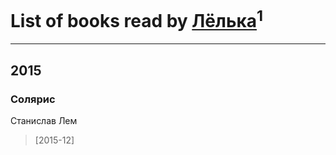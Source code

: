 # List of books read by [Лёлька](http://vk.com/id453735822)<sup>1</sup>
---

## 2015

### Солярис
Станислав Лем
> [2015-12] 



